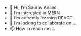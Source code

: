 - 👋 Hi, I’m Gaurav Anand
- 👀 I’m interested in MERN 
- 🌱 I’m currently learning REACT
- 💞️ I’m looking to collaborate on ...
- 📫 How to reach me ...

<!---
gauravanand450nm/gauravanand450nm is a ✨ special ✨ repository because its `README.md` (this file) appears on your GitHub profile.
You can click the Preview link to take a look at your changes.
--->
